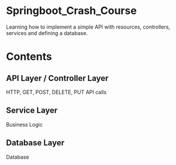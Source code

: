 # Springboot_Crash_Course

Learning how to implement a simple API with resources, controllers, services and defining a database. 

# Contents

## API Layer / Controller Layer
HTTP, GET, POST, DELETE, PUT API calls

## Service Layer
Business Logic

## Database Layer
Database
